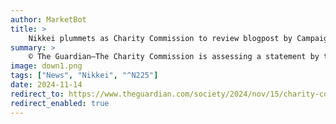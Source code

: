 ```yaml
---
author: MarketBot
title: >
    Nikkei plummets as Charity Commission to review blogpost by Campaign Against Antisemitism
summary: >
    © The Guardian—The Charity Commission is assessing a statement by the Campaign Against Antisemitism in which it called the government’s decision to suspend 30 arms export licences to Israel “obscene”.
image: down1.png
tags: ["News", "Nikkei", "^N225"]
date: 2024-11-14
redirect_to: https://www.theguardian.com/society/2024/nov/15/charity-commission-to-review-blogpost-by-campaign-against-antisemitism
redirect_enabled: true
---
```

